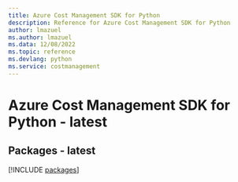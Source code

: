```yaml
---
title: Azure Cost Management SDK for Python
description: Reference for Azure Cost Management SDK for Python
author: lmazuel
ms.author: lmazuel
ms.data: 12/08/2022
ms.topic: reference
ms.devlang: python
ms.service: costmanagement
---
```

# Azure Cost Management SDK for Python - latest
## Packages - latest
[!INCLUDE [packages](cost-management-index.md)]